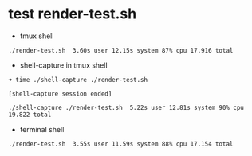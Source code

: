# test render-test.sh

- tmux shell
```
./render-test.sh  3.60s user 12.15s system 87% cpu 17.916 total

```

- shell-capture in tmux shell
```
➜ time ./shell-capture ./render-test.sh

[shell-capture session ended]

./shell-capture ./render-test.sh  5.22s user 12.81s system 90% cpu 19.822 total
```

- terminal shell

```
./render-test.sh  3.55s user 11.59s system 88% cpu 17.154 total
```
